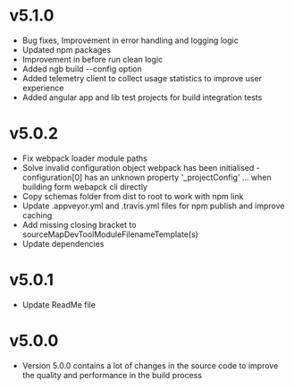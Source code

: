 # v5.1.0

- Bug fixes, Improvement in error handling and logging logic
- Updated npm packages
- Improvement in before run clean logic
- Added ngb build --config option
- Added telemetry client to collect usage statistics to improve user experience 
- Added angular app and lib test projects for build integration tests

# v5.0.2
- Fix webpack loader module paths
- Solve invalid configuration object webpack has been initialised - configuration[0] has an unknown property '_projectConfig' ... when building form webapck cli directly
- Copy schemas folder from dist to root to work with npm link
- Update .appveyor.yml and .travis.yml files for npm publish and improve caching
- Add missing closing bracket to sourceMapDevToolModuleFilenameTemplate(s)
- Update dependencies

# v5.0.1
- Update ReadMe file

# v5.0.0
- Version 5.0.0 contains a lot of changes in the source code to improve the quality and performance in the build process